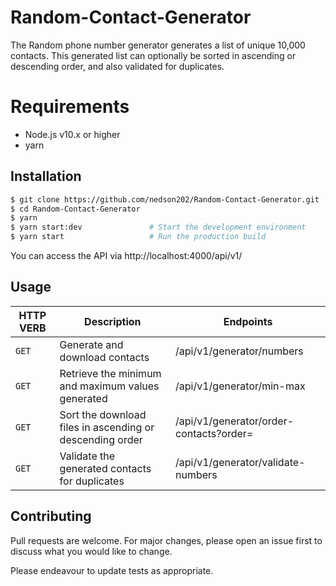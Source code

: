 # Random-Contact-Generator
The Random phone number generator generates a list of unique 10,000 contacts. This generated list can optionally be sorted in ascending or descending order, and also validated for duplicates.

# Requirements
* Node.js v10.x or higher
* yarn

## Installation

```bash
$ git clone https://github.com/nedson202/Random-Contact-Generator.git
$ cd Random-Contact-Generator
$ yarn
$ yarn start:dev               # Start the development environment
$ yarn start                   # Run the production build
```
You can access the API via http://localhost:4000/api/v1/

## Usage

| HTTP VERB | Description | Endpoints |
| --- | --- | --- |
| `GET` | Generate and download contacts | /api/v1/generator/numbers |
| `GET` | Retrieve the minimum and maximum values generated | /api/v1/generator/min-max |
| `GET` | Sort the download files in ascending or descending order | /api/v1/generator/order-contacts?order= |
| `GET` | Validate the generated contacts for duplicates | /api/v1/generator/validate-numbers |

## Contributing
Pull requests are welcome. For major changes, please open an issue first to discuss what you would like to change.

Please endeavour to update tests as appropriate.
